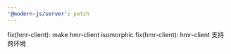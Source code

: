 ```yaml
---
'@modern-js/server': patch
---
```


fix(hmr-client): make hmr-client isomorphic
fix(hmr-client): hmr-client 支持跨环境
